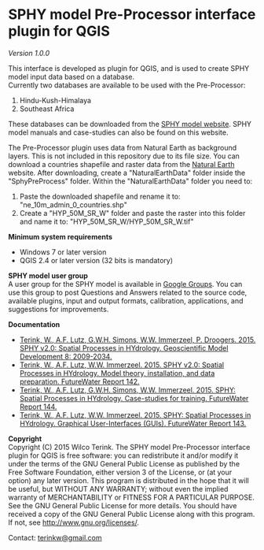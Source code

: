 # SPHY model Pre-Processor interface plugin for QGIS
<i>Version 1.0.0</i>

This interface is developed as plugin for QGIS, and is used to create SPHY model input data based on a database.   
Currently two databases are available to be used with the Pre-Processor:
<ol>
<li>Hindu-Kush-Himalaya</li>
<li>Southeast Africa</li>
</ol>

These databases can be downloaded from the <a href="http://www.sphy.nl/software/" target="_blank">SPHY model website</a>.
SPHY model manuals and case-studies can also be found on this website.

The Pre-Processor plugin uses data from Natural Earth as background layers. This is not included in this repository due
to its file size. You can download a countries shapefile and raster data from the <a href="http://www.naturalearthdata.com/downloads/" target="_blank">Natural Earth</a> website.
After downloading, create a "NaturalEarthData" folder inside the "SphyPreProcess" folder. Within the "NaturalEarthData" folder you need to:
<ol>
<li>Paste the downloaded shapefile and rename it to: "ne_10m_admin_0_countries.shp"</li>
<li>Create a "HYP_50M_SR_W" folder and paste the raster into this folder and name it to: "HYP_50M_SR_W/HYP_50M_SR_W.tif"</li>
</ol> 

<b>Minimum system requirements</b>
<ul>
<li>Windows 7 or later version</li>
<li>QGIS 2.4 or later version (32 bits is mandatory)</li>
</ul>

<b>SPHY model user group</b></br>
A user group for the SPHY model is available in <a href="https://groups.google.com/forum/#!forum/sphy-model-user" target="_blank">Google Groups</a>. You can use this group to post Questions and Answers related to the source code, available plugins, input and output formats, calibration, applications, and suggestions for improvements.

<b>Documentation</b>
<ul>

<li><a href="http://www.geosci-model-dev.net/8/2009/2015/gmd-8-2009-2015.pdf" target="_blank">Terink, W., A.F. Lutz, G.W.H. Simons, W.W. Immerzeel, P. Droogers. 2015. SPHY v2.0: Spatial Processes in HYdrology. Geoscientific Model Development 8: 2009-2034.</a></li>

<li><a href="https://github.com/WilcoTerink/SPHY/blob/SPHY2.0/SPHY_manualV6.pdf" target="_blank">Terink, W., A.F. Lutz, W.W. Immerzeel. 2015. SPHY v2.0: Spatial Processes in HYdrology. Model theory, installation, and data preparation. FutureWater Report 142.</a></li>

<li><a href="https://github.com/WilcoTerink/SPHY/blob/SPHY2.0/SPHY_case_studies.pdf" target="_blank">Terink, W., A.F. Lutz, G.W.H. Simons, W.W. Immerzeel. 2015. SPHY: Spatial Processes in HYdrology. Case-studies for training. FutureWater Report 144.</a></li>

<li><a href="https://github.com/WilcoTerink/SPHY/blob/SPHY2.0/SPHY_GUIs.pdf" target="_blank">Terink, W., A.F. Lutz, W.W. Immerzeel. 2015. SPHY: Spatial Processes in HYdrology. Graphical User-Interfaces (GUIs). FutureWater Report 143.</a></li>

</ul>

<b>Copyright</b></br>
Copyright (C) 2015 Wilco Terink. The SPHY model Pre-Processor interface plugin for QGIS is free software: you can redistribute it and/or modify it under the terms of the GNU General Public License as published by the Free Software Foundation, either version 3 of the License, or (at your option) any later version. This program is distributed in the hope that it will be useful, but WITHOUT ANY WARRANTY; without even the implied warranty of MERCHANTABILITY or FITNESS FOR A PARTICULAR PURPOSE. See the GNU General Public License for more details. You should have received a copy of the GNU General Public License along with this program. If not, see <a href="http://www.gnu.org/licenses/" target="_blank">http://www.gnu.org/licenses/</a>.

Contact:
terinkw@gmail.com